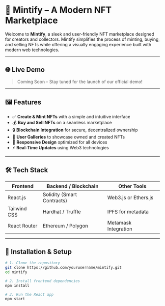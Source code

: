 # 🚀 Mintify – A Modern NFT Marketplace

Welcome to **Mintify**, a sleek and user-friendly NFT marketplace designed for creators and collectors. Mintify simplifies the process of minting, buying, and selling NFTs while offering a visually engaging experience built with modern web technologies.

---

## 🌐 Live Demo

> Coming Soon – Stay tuned for the launch of our official demo!

---

## 🖼️ Features

- ✅ **Create & Mint NFTs** with a simple and intuitive interface
- 💰 **Buy and Sell NFTs** on a seamless marketplace
- 🔒 **Blockchain Integration** for secure, decentralized ownership
- 🎨 **User Galleries** to showcase owned and created NFTs
- 🌈 **Responsive Design** optimized for all devices
- ⚡ **Real-Time Updates** using Web3 technologies

---

## 🛠️ Tech Stack

| Frontend        | Backend / Blockchain   | Other Tools        |
|-----------------|------------------------|--------------------|
| React.js        | Solidity (Smart Contracts) | Web3.js or Ethers.js |
| Tailwind CSS    | Hardhat / Truffle      | IPFS for metadata  |
| React Router    | Ethereum / Polygon     | Metamask Integration |

---

## 🚧 Installation & Setup

```bash
# 1. Clone the repository
git clone https://github.com/yourusername/mintify.git
cd mintify

# 2. Install frontend dependencies
npm install

# 3. Run the React app
npm start
